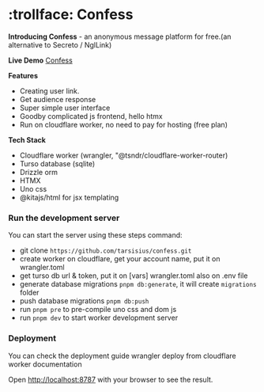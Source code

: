 <div align="left">
  <h1>:trollface: Confess</h1>
</div>

**Introducing Confess** - an anonymous message platform for free.(an alternative to Secreto / NglLink)

**Live Demo**
[Confess](https://confess.thp.my.id)

**Features**
- Creating user link.
- Get audience response
- Super simple user interface
- Goodby complicated js frontend, hello htmx
- Run on cloudflare worker, no need to pay for hosting (free plan)

**Tech Stack**
- Cloudflare worker (wrangler, "@tsndr/cloudflare-worker-router)
- Turso database (sqlite)
- Drizzle orm
- HTMX
- Uno css
- @kitajs/html for jsx templating

### Run the development server

You can start the server using these steps command:
- git clone `https://github.com/tarsisius/confess.git`
- create worker on cloudflare, get your account name, put it on wrangler.toml
- get turso db url & token, put it on [vars] wrangler.toml also on .env file
- generate database migrations `pnpm db:generate`, it will create `migrations` folder
- push database migrations `pnpm db:push`
- run `pnpm pre` to pre-compile uno css and dom js
- run `pnpm dev` to start worker development server


### Deployment
You can check the deployment guide wrangler deploy from cloudflare worker documentation


Open [http://localhost:8787](http://localhost:8787) with your browser to see the result. 